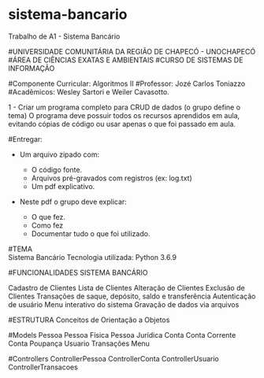 # sistema-bancario
Trabalho de A1 - Sistema Bancário

#UNIVERSIDADE COMUNITÁRIA DA REGIÃO DE CHAPECÓ - UNOCHAPECÓ
#ÁREA DE CIÊNCIAS EXATAS E AMBIENTAIS
#CURSO DE SISTEMAS DE INFORMAÇÃO

#Componente Curricular: Algoritmos II
#Professor: Jozé Carlos Toniazzo
#Acadêmicos: Wesley Sartori e  Weiler Cavasotto.

1 - Criar um programa completo para CRUD de dados (o grupo define o tema) 
O programa deve possuir todos os recursos aprendidos em aula, 
evitando cópias de código ou usar apenas o que foi passado em aula.

#Entregar: 
 - Um arquivo zipado com:
	- O código fonte.
	- Arquivos pré-gravados com registros (ex: log.txt)
	- Um pdf explicativo. 

 - Neste pdf o grupo deve explicar: 
 	- O que fez.
	- Como fez
	- Documentar tudo o que foi utilizado.

#TEMA  
Sistema Bancário
Tecnologia utilizada: Python 3.6.9

#FUNCIONALIDADES SISTEMA BANCÁRIO

Cadastro de Clientes
Lista de Clientes
Alteração de Clientes
Exclusão de Clientes
Transações de saque, depósito, saldo e transferência
Autenticação de usuário
Menu interativo do sistema
Gravação de dados via arquivos


#ESTRUTURA
Conceitos de Orientação a Objetos

#Models
Pessoa
Pessoa Física
Pessoa Jurídica
Conta
Conta Corrente
Conta Poupança
Usuario
Transações
Menu

#Controllers
ControllerPessoa
ControllerConta
ControllerUsuario
ControllerTransacoes
